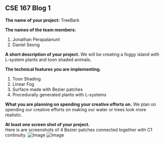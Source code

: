## CSE 167 Blog 1

**The name of your project:** TreeBark

**The names of the team members:**
1. Jonathan Perapalanunt
2. Daniel Seong

**A short description of your project.**
We will be creating a foggy island with L-system plants and toon shaded animals.

**The technical features you are implementing.**
1. Toon Shading
2. Linear Fog
3. Surface made with Bezier patches
4. Procedurally generated plants with L-systems

**What you are planning on spending your creative efforts on.**
We plan on spending our creative efforts on making our water or trees look more realistic.

**At least one screen shot of your project.**  
Here is are screenshots of 4 Bezier patches connected together with C1 continuity.
![Image](https://user-images.githubusercontent.com/9066270/33585842-4a18f5ba-d91b-11e7-8862-71abbced8a09.png)
![Image](https://user-images.githubusercontent.com/9066270/33585874-69647d36-d91b-11e7-82cb-989e6b6358b7.png)
